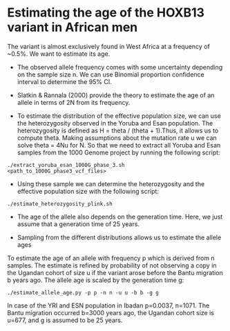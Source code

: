 # Estimating the age of the HOXB13 variant in African men
The variant is almost exclusively found in West Africa at a frequency of ~0.5%.
We want to estimate its age.

- The observed allele frequency comes with some uncertainty depending on the sample size n. We can use Binomial proportion confidence interval to determine the 95% CI.

- Slatkin & Rannala (2000) provide the theory to estimate the age of an allele in terms of 2N from its frequency.

- To estimate the distribution of the effective population size, we can use the heterozygosity observed in the Yoruba and Esan population.
The heterozygosity is defined as H = theta / (theta + 1).Thus, it allows us to compute theta. Making assumptions about the mutation rate u we can solve theta = 4Nu for N.
So that we need to extract all Yoruba and Esan samples from the 1000 Genome project by running the following script:

<code>./extract_yoruba_esan_1000G_phase_3.sh <path_to_1000G_phase3_vcf_files></code>

- Using these sample we can determine the heterozygosity and the effective population size with the following script:

<code>./estimate_heterozygosity_plink.sh</code>

- The age of the allele also depends on the generation time. Here, we just assume that a generation time of 25 years.

- Sampling from the different distributions allows us to estimate the allele ages

To estimate the age of an allele with frequency p which is derived from n samples.
The estimate is refined by probability of not observing a copy in the Ugandan cohort of size u if the variant arose before the Bantu migration b years ago.
The allele age is scaled by the generation time g:

<code>./estimate_allele_age.py -p p -n n -u u -b b -g g</code>

In case of the YRI and ESN population in Ibadan p=0.0037, n=1071. The Bantu migration occurred b=3000 years ago, the Ugandan cohort size is u=677,
and g is assumed to be 25 years.
